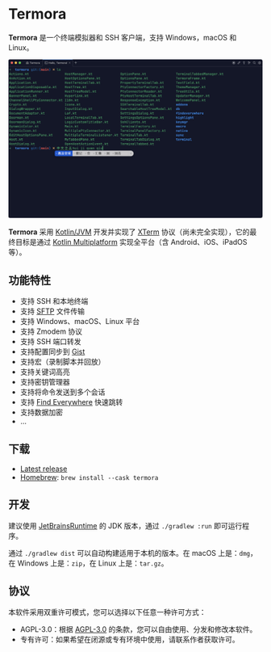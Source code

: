 # Termora

**Termora** 是一个终端模拟器和 SSH 客户端，支持 Windows，macOS 和 Linux。

<div align="center">
  <img src="./docs/readme-zh_CN.png" alt="termora" />
</div>

**Termora** 采用 [Kotlin/JVM](https://kotlinlang.org/) 开发并实现了 [XTerm](https://invisible-island.net/xterm/ctlseqs/ctlseqs.html) 协议（尚未完全实现），它的最终目标是通过 [Kotlin Multiplatform](https://kotlinlang.org/docs/multiplatform.html) 实现全平台（含 Android、iOS、iPadOS 等）。

## 功能特性

- 支持 SSH 和本地终端
- 支持 [SFTP](./docs/sftp-zh_CN.png?raw=1) 文件传输
- 支持 Windows、macOS、Linux 平台
- 支持 Zmodem 协议
- 支持 SSH 端口转发
- 支持配置同步到 [Gist](https://gist.github.com)
- 支持宏（录制脚本并回放）
- 支持关键词高亮
- 支持密钥管理器
- 支持将命令发送到多个会话
- 支持 [Find Everywhere](./docs/findeverywhere-zh_CN.png?raw=1) 快速跳转
- 支持数据加密
- ...

## 下载

- [Latest release](https://github.com/TermoraDev/termora/releases/latest)
- [Homebrew](https://formulae.brew.sh/cask/termora): `brew install --cask termora`

## 开发

建议使用 [JetBrainsRuntime](https://github.com/JetBrains/JetBrainsRuntime) 的 JDK 版本，通过 `./gradlew :run` 即可运行程序。

通过 `./gradlew dist` 可以自动构建适用于本机的版本。在 macOS 上是：`dmg`，在 Windows 上是：`zip`，在 Linux 上是：`tar.gz`。

## 协议

本软件采用双重许可模式，您可以选择以下任意一种许可方式：

- AGPL-3.0：根据 [AGPL-3.0](https://opensource.org/license/agpl-v3) 的条款，您可以自由使用、分发和修改本软件。
- 专有许可：如果希望在闭源或专有环境中使用，请联系作者获取许可。
